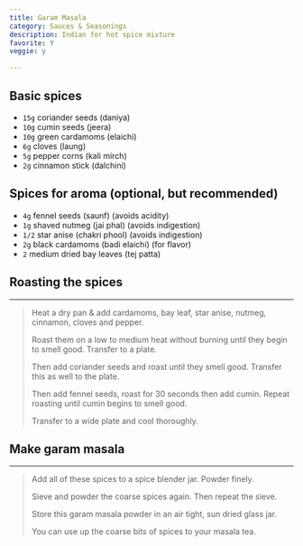 ```yaml
---
title: Garam Masala 
category: Sauces & Seasonings
description: Indian for hot spice mixture
favorite: Y
veggie: y

--- 
```


## Basic spices 

* `15g` coriander seeds (daniya)
* `10g` cumin seeds (jeera)
* `10g` green cardamoms (elaichi)
* `6g` cloves (laung)
* `5g` pepper corns (kali mirch)
* `2g` cinnamon stick (dalchini)

## Spices for aroma (optional, but recommended) 

* `4g` fennel seeds (saunf) (avoids acidity)
* `1g` shaved nutmeg (jai phal) (avoids indigestion)
* `1/2` star anise (chakri phool) (avoids indigestion)
* `2g` black cardamoms (badi elaichi) (for flavor)
* `2` medium dried bay leaves (tej patta)
 
## Roasting the spices 

---

> Heat a dry pan & add cardamoms, bay leaf, star anise, nutmeg, cinnamon, cloves and pepper.
>
> Roast them on a low to medium heat without burning until they begin to smell good. Transfer to a plate.
>
> Then add coriander seeds and roast until they smell good. Transfer this as well to the plate. 
>
> Then add fennel seeds, roast for 30 seconds then add cumin. Repeat roasting until cumin begins to smell good.
>
> Transfer to a wide plate and cool thoroughly.

## Make garam masala 

---

> Add all of these spices to a spice blender jar. Powder finely.
>
> Sieve and powder the coarse spices again. Then repeat the sieve.
>
> Store this garam masala powder in an air tight, sun dried glass jar.
>
> You can use up the coarse bits of spices to your masala tea.